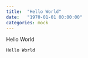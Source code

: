 ```yaml
---
title:  "Hello World"
date:   "1970-01-01 00:00:00"
categories: mock
---
```


Hello World

```
Hello World
```
